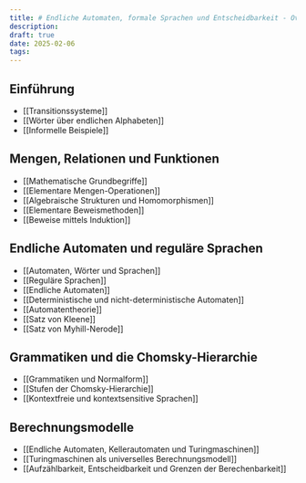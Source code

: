 ```yaml
---
title: # Endliche Automaten, formale Sprachen und Entscheidbarkeit - Overview
description: 
draft: true
date: 2025-02-06
tags:
---
```

## Einführung
- [[Transitionssysteme]]
- [[Wörter über endlichen Alphabeten]]
- [[Informelle Beispiele]]
## Mengen, Relationen und Funktionen
- [[Mathematische Grundbegriffe]]
- [[Elementare Mengen-Operationen]]
- [[Algebraische Strukturen und Homomorphismen]]
- [[Elementare Beweismethoden]]
- [[Beweise mittels Induktion]]
## Endliche Automaten und reguläre Sprachen
- [[Automaten, Wörter und Sprachen]]
- [[Reguläre Sprachen]]
- [[Endliche Automaten]]
- [[Deterministische und nicht-deterministische Automaten]]
- [[Automatentheorie]]
- [[Satz von Kleene]]
- [[Satz von Myhill-Nerode]]
## Grammatiken und die Chomsky-Hierarchie
- [[Grammatiken und Normalform]]
- [[Stufen der Chomsky-Hierarchie]]
- [[Kontextfreie und kontextsensitive Sprachen]]
## Berechnungsmodelle
- [[Endliche Automaten, Kellerautomaten und Turingmaschinen]]
- [[Turingmaschinen als universelles Berechnungsmodell]]
- [[Aufzählbarkeit, Entscheidbarkeit und Grenzen der Berechenbarkeit]]